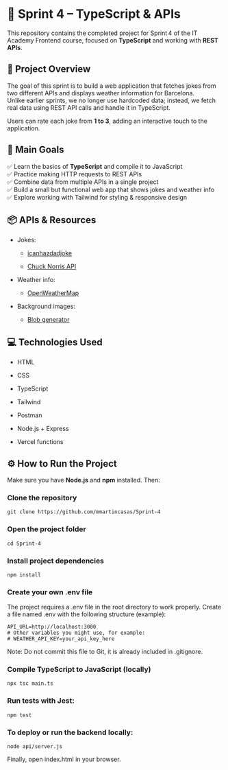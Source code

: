 # 🚀 Sprint 4 – TypeScript & APIs

This repository contains the completed project for Sprint 4 of the IT Academy Frontend course, focused on **TypeScript** and working with **REST APIs**.


## 📝 Project Overview

The goal of this sprint is to build a web application that fetches jokes from two different APIs and displays weather information for Barcelona.  
Unlike earlier sprints, we no longer use hardcoded data; instead, we fetch real data using REST API calls and handle it in TypeScript.

Users can rate each joke from **1 to 3**, adding an interactive touch to the application.


## 🚀 Main Goals

✅ Learn the basics of **TypeScript** and compile it to JavaScript  
✅ Practice making HTTP requests to REST APIs  
✅ Combine data from multiple APIs in a single project  
✅ Build a small but functional web app that shows jokes and weather info  
✅ Explore working with Tailwind for styling & responsive design


## 📦 APIs & Resources
- Jokes:

  - [icanhazdadjoke](https://icanhazdadjoke.com/api)


  - [Chuck Norris API](https://api.chucknorris.io/)

- Weather info:

  - [OpenWeatherMap](https://openweathermap.org/)

- Background images:

  - [Blob generator](https://www.magicpattern.design/tools/blob-generator)


## 💻 Technologies Used
- HTML

- CSS

- TypeScript

- Tailwind

- Postman

- Node.js + Express

- Vercel functions

## ⚙️ How to Run the Project

Make sure you have **Node.js** and **npm** installed. Then:


### Clone the repository
```
git clone https://github.com/mmartincasas/Sprint-4
```

### Open the project folder
```
cd Sprint-4
```

### Install project dependencies
```
npm install
```

### Create your own .env file
The project requires a .env file in the root directory to work properly.
Create a file named .env with the following structure (example):
```
API_URL=http://localhost:3000
# Other variables you might use, for example:
# WEATHER_API_KEY=your_api_key_here
```
Note: Do not commit this file to Git, it is already included in .gitignore.

### Compile TypeScript to JavaScript (locally)
```
npx tsc main.ts
```

### Run tests with Jest:
```
npm test
```

### To deploy or run the backend locally:
```
node api/server.js
```
Finally, open index.html in your browser.
